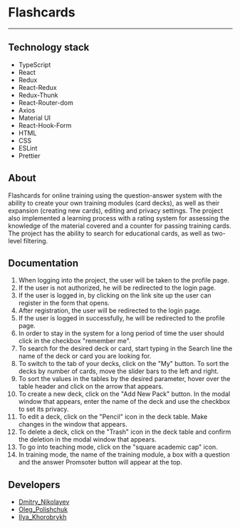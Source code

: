 # Flashcards
___
## Technology stack
* TypeScript
* React
* Redux
* React-Redux
* Redux-Thunk
* React-Router-dom
* Axios
* Material UI
* React-Hook-Form
* HTML
* CSS
* ESLint
* Prettier

## About
Flashcards for online training  using the question-answer system
with the ability to create your own training modules (card decks),
as well as their expansion (creating new cards), editing and privacy
settings. The project also implemented a learning process with a rating
system for assessing the knowledge of the material covered and a counter
for passing training cards. The project has the ability to search for
educational cards, as well as two-level filtering.

## Documentation
1. When logging into the project, the user will be taken to the profile page.
2. If the user is not authorized, he will be redirected to the login page.
3. If the user is logged in, by clicking on the link site up the user can register in the form that opens.
4. After registration, the user will be redirected to the login page.
5. If the user is logged in successfully, he will be redirected to the profile page.
6. In order to stay in the system for a long period of time the user should click in the checkbox "remember me".
7. To search for the desired deck or card, start typing in the Search line the name of the deck or card you are looking for.
8. To switch to the tab of your decks, click on the "My" button. To sort the decks by number of cards, move the slider bars to the left and right.
9. To sort the values in the tables by the desired parameter, hover over the table header and click on the arrow that appears.
10. To create a new deck, click on the "Add New Pack" button. In the modal window that appears, enter the name of the deck and use the checkbox to set its privacy.
11. To edit a deck, click on the "Pencil" icon in the deck table. Make changes in the window that appears.
12. To delete a deck, click on the "Trash" icon in the deck table and confirm the deletion in the modal window that appears.
13. To go into teaching mode, click on the "square academic cap" icon.
14. In training mode, the name of the training module, a box with a question and the answer Promsoter button will appear at the top.


## Developers
* [Dmitry_Nikolayev](https://github.com/Grammeri)
* [Oleg_Polishchuk](https://github.com/OlegPolishchuk)
* [Ilya_Khorobrykh](https://github.com/horobryh22)